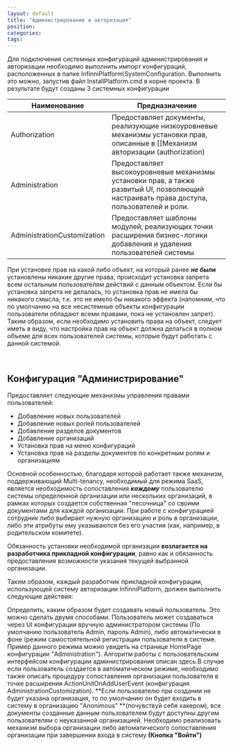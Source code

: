 ```yaml
---
layout: default
title: "Администрирование и авторизация"
position: 
categories: 
tags: 
---
```


Для подключения системных конфигураций администрирования и авторизации необходимо выполнить импорт конфигураций, расположенных в папке InfinniPlatform\SystemConfiguration. Выполнить это можно, запустив файл InstallPlatform.cmd в корне проекта. В результате будут созданы 3 системных конфигурации

|Наименование|Предназначение|
|------------|--------------|
|Authorization|Предоставляет документы, реализующие низкоуровневые механизмы установки прав, описанные в [[Механизм авторизации (authorization)|Механизм авторизации (authorization)]]. Не предназначена для непосредственного использования, на базе данной конфигурации создаются более высокоуровневые конфигурации для управления правами, такие как Administration|
|Administration|Предоставляет высокоуровневые механизмы установки прав, а также развитый UI, позволяющий настраивать права доступа, пользователей и роли.|
|AdministrationCustomization|Предоставляет шаблоны модулей, реализующих точки расширения бизнес-логики добавления и удаления пользователей системы|

При установке прав на какой либо объект, на который ранее ***не были*** установлены никакие другие права, происходит установка запрета всем остальным пользователям действий с данным объектом. Если бы установка запрета не делалась, то установка прав не имела бы никакого смысла, т.к. это не имело бы никакого эффекта (напомним, что по умолчанию на все несистемные объекты конфигурации пользователи обладают всеми правами, пока не установлен запрет). Таким образом, если необходимо установить права на объект, следует иметь в виду, что настройка прав на объект должна делаться в полном объеме для всех пользователей системы, которые будут работать с данной системой.

 

## Конфигурация "Администрирование"

Предоставляет следующие механизмы управления правами пользователей:

* Добавление новых пользователей
* Добавление новых ролей пользователей
* Добавление разделов документов
* Добавление организаций
* Установка прав на меню конфигураций
* Установка прав на разделы документов по конкретным ролям и организациям

Основной особенностью, благодаря которой работает также механизм, поддерживающий Multi-tenancy, необходимый для режима SaaS, является необходимость сопоставления ***каждому*** пользователю системы определенной организации или нескольких организаций, в рамках которых создается собственная "песочница" со своими документами для каждой организации. При работе с конфигурацией сотрудник либо выбирает нужную организацию и роль в организации, либо эти атрибуты ему указываются без его участия (как, например, в родительском комитете).

Обязанность установки необходимой организации **возлагается на разработчика прикладной конфигурации**, равно как и обязанность предоставления возможности указания текущей выбранной организации.

Таким образом, каждый разработчик прикладной конфигурации, использующей систему авторизации InfinniPlatform, должен выполнить следующие действия:

Определить, каким образом будет создавать новый пользователь. Это можно сделать двумя способами. Пользователь может создаваться через UI конфигурации вручную администратором системы (По умолчанию пользователь Admin, пароль Admin), либо автоматически в фоне (режим самостоятельной регистрации пользователя в системе. Пример данного режима можно увидеть на странице HomePage конфигурации "Administration"). Алгоритм работы с пользовательским интерфейсом конфигурации администрирования описан здесь.В случае если пользователь создается в автоматическом режиме, необходимо также описать процедуру сопоставления организации пользователя в точке расширения ActionUnitOnAddUserEvent (конфигурация AdministrationCustomization). **Если пользователю при создании не будет указана организация, то по умолчанию он будет входить в систему в организацию "Anonimous" **(почувствуй себя хакером), все документы созданные данным пользователем будут доступны другим пользователям с неуказанной организацией. Необходимо реализовать механизм выбора организации либо автоматического сопоставления организации при завершении входа в систему **(Кнопка "Войти")** 

